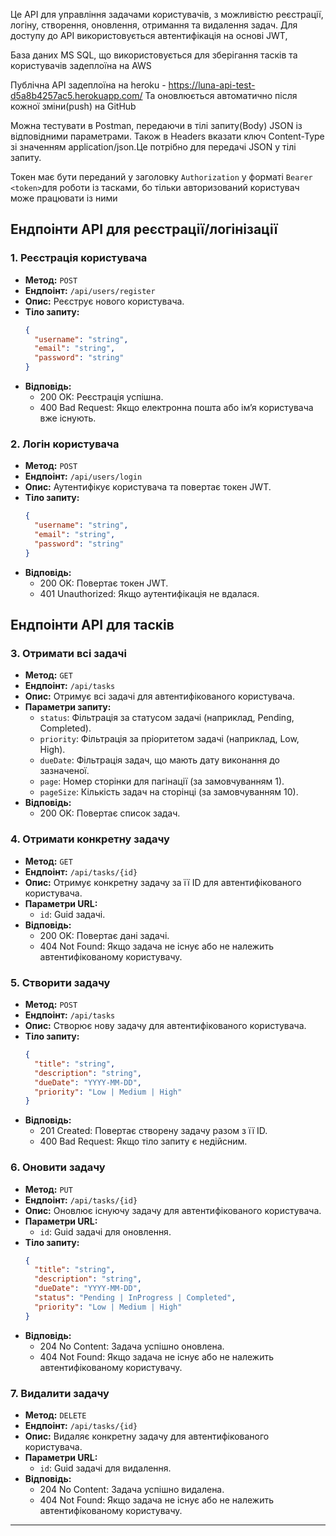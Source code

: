 
Це API для управління задачами користувачів, з можливістю реєстрації, 
логіну, створення, оновлення, отримання та видалення задач. 
Для доступу до API використовується автентифікація на основі JWT, 

База даних MS SQL, що використовується для зберігання тасків та користувачів задеплоїна на AWS

Публічна API задеплоїна на heroku - https://luna-api-test-d5a8b4257ac5.herokuapp.com/
Та оновлюється автоматично після кожної зміни(push) на GitHub

Можна тестувати в Postman, передаючи в тілі запиту(Body) JSON із відповідними параметрами.
Також в Headers вказати ключ Content-Type зі значенням application/json.Це потрібно для передачі JSON у тілі запиту.

Токен має бути переданий у заголовку `Authorization` у форматі `Bearer <token>`для роботи із тасками, 
бо тільки авторизований користувач може працювати із ними


## Ендпоінти API для реєстрації/логінізації

### 1. Реєстрація користувача
- **Метод:** `POST`
- **Ендпоінт:** `/api/users/register`
- **Опис:** Реєструє нового користувача.
- **Тіло запиту:**
    ```json
    {
      "username": "string",
      "email": "string",
      "password": "string"
    }
    ```
- **Відповідь:**
  - 200 OK: Реєстрація успішна.
  - 400 Bad Request: Якщо електронна пошта або ім’я користувача вже існують.

### 2. Логін користувача
- **Метод:** `POST`
- **Ендпоінт:** `/api/users/login`
- **Опис:** Аутентифікує користувача та повертає токен JWT.
- **Тіло запиту:**
    ```json
    {
      "username": "string",
      "email": "string",
      "password": "string"
    }
    ```
- **Відповідь:**
  - 200 OK: Повертає токен JWT.
  - 401 Unauthorized: Якщо аутентифікація не вдалася.

## Ендпоінти API для тасків

### 3. Отримати всі задачі
- **Метод:** `GET`
- **Ендпоінт:** `/api/tasks`
- **Опис:** Отримує всі задачі для автентифікованого користувача.
- **Параметри запиту:**
    - `status`: Фільтрація за статусом задачі (наприклад, Pending, Completed).
    - `priority`: Фільтрація за пріоритетом задачі (наприклад, Low, High).
    - `dueDate`: Фільтрація задач, що мають дату виконання до зазначеної.
    - `page`: Номер сторінки для пагінації (за замовчуванням 1).
    - `pageSize`: Кількість задач на сторінці (за замовчуванням 10).
- **Відповідь:**
  - 200 OK: Повертає список задач.

### 4. Отримати конкретну задачу
- **Метод:** `GET`
- **Ендпоінт:** `/api/tasks/{id}`
- **Опис:** Отримує конкретну задачу за її ID для автентифікованого користувача.
- **Параметри URL:**
    - `id`: Guid задачі.
- **Відповідь:**
  - 200 OK: Повертає дані задачі.
  - 404 Not Found: Якщо задача не існує або не належить автентифікованому користувачу.

### 5. Створити задачу
- **Метод:** `POST`
- **Ендпоінт:** `/api/tasks`
- **Опис:** Створює нову задачу для автентифікованого користувача.
- **Тіло запиту:**
    ```json
    {
      "title": "string",
      "description": "string",
      "dueDate": "YYYY-MM-DD",
      "priority": "Low | Medium | High"
    }
    ```
- **Відповідь:**
  - 201 Created: Повертає створену задачу разом з її ID.
  - 400 Bad Request: Якщо тіло запиту є недійсним.

### 6. Оновити задачу
- **Метод:** `PUT`
- **Ендпоінт:** `/api/tasks/{id}`
- **Опис:** Оновлює існуючу задачу для автентифікованого користувача.
- **Параметри URL:**
    - `id`: Guid задачі для оновлення.
- **Тіло запиту:**
    ```json
    {
      "title": "string",
      "description": "string",
      "dueDate": "YYYY-MM-DD",
      "status": "Pending | InProgress | Completed",
      "priority": "Low | Medium | High"
    }
    ```
- **Відповідь:**
  - 204 No Content: Задача успішно оновлена.
  - 404 Not Found: Якщо задача не існує або не належить автентифікованому користувачу.

### 7. Видалити задачу
- **Метод:** `DELETE`
- **Ендпоінт:** `/api/tasks/{id}`
- **Опис:** Видаляє конкретну задачу для автентифікованого користувача.
- **Параметри URL:**
    - `id`: Guid задачі для видалення.
- **Відповідь:**
  - 204 No Content: Задача успішно видалена.
  - 404 Not Found: Якщо задача не існує або не належить автентифікованому користувачу.

---

